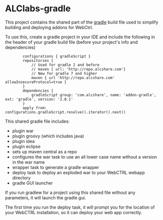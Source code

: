 ALClabs-gradle
==============

This project contains the shared part of the [gradle](http://www.gradle.org) build file used to simplify building and deploying addons for WebCtrl.

To use this, create a gradle project in your IDE and  include the following in the header of your gradle build file (before your project's info and dependencies)
```
        configurations { gradleScript }
        repositories { 
		    // Used for gradle 2 and before
            // maven { url: 'http://repo.alcshare.com'} 
			// New for gradle 7 and higher
			maven { url 'http://repo.alcshare.com' allowInsecureProtocol=true } 
        }
        dependencies { 
            gradleScript group: 'com.alcshare', name: 'addon-gradle', ext: 'gradle', version: '2.0.1' 
        }
        apply from: configurations.gradleScript.resolve().iterator().next()
```
This shared gradle file includes:

*   plugin war
*   plugin groovy (which includes java)
*   plugin idea
*   plugin eclipse
*   sets up maven central as a repo
*   configures the war task to use an all lower case name without a version in the war name
*   wrapper task to generate a gradle wrapper
*   deploy task to deploy an exploded war to your WebCTRL webapp directory
*   gradle GUI launcher

If you run gradlew for a project using this shared file without any parameters, it will launch the gradle gui.

The first time you run the deploy task, it will prompt you for the location of your WebCTRL installation, so it can deploy your web app correctly.
